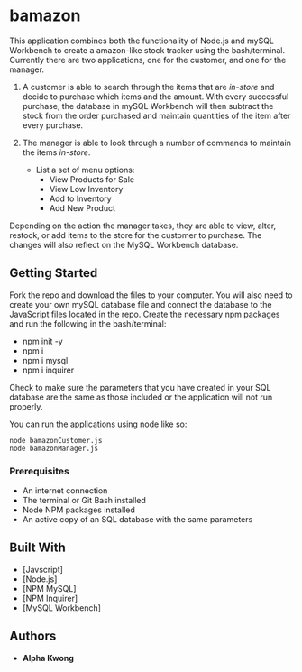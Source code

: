 # bamazon

This application combines both the functionality of Node.js and mySQL Workbench to create a amazon-like stock tracker using the bash/terminal. Currently there are two applications, one for the customer, and one for the manager.

1. A customer is able to search through the items that are *in-store* and decide to purchase which items and the amount. With every successful purchase, the database in mySQL Workbench will then subtract the stock from the order purchased and maintain quantities of the item after every purchase.

2. The manager is able to look through a number of commands to maintain the items *in-store*.
   * List a set of menu options:
      - View Products for Sale
      - View Low Inventory
     - Add to Inventory
      - Add New Product
  
  Depending on the action the manager takes, they are able to view, alter, restock, or add items to the store for the customer to purchase. The changes will also reflect on the MySQL Workbench database.

## Getting Started

Fork the repo and download the files to your computer. You will also need to create your own mySQL database file and connect the database to the JavaScript files located in the repo. Create the necessary npm packages and run the following in the bash/terminal:

- npm init -y
- npm i
- npm i mysql
- npm i inquirer

Check to make sure the parameters that you have created in your SQL database are the same as those included or the application will not run properly.

You can run the applications using node like so:

    node bamazonCustomer.js
    node bamazonManager.js

### Prerequisites

- An internet connection
- The terminal or Git Bash installed
- Node NPM packages installed
- An active copy of an SQL database with the same parameters

## Built With

* [Javscript]
* [Node.js]
* [NPM MySQL]
* [NPM Inquirer]
* [MySQL Workbench]

## Authors

* **Alpha Kwong**
